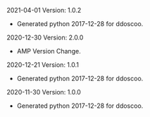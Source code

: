 2021-04-01 Version: 1.0.2
- Generated python 2017-12-28 for ddoscoo.

2020-12-30 Version: 2.0.0
- AMP Version Change.

2020-12-21 Version: 1.0.1
- Generated python 2017-12-28 for ddoscoo.

2020-11-30 Version: 1.0.0
- Generated python 2017-12-28 for ddoscoo.


